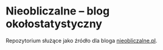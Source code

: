 # Nieobliczalne – blog okołostatystyczny

Repozytorium służące jako źródło dla bloga [nieobliczalne.pl](https://nieobliczalne.pl/).
